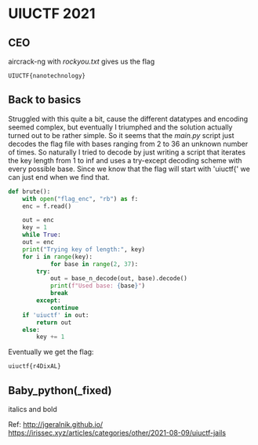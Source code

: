 # UIUCTF 2021

## CEO

aircrack-ng with _rockyou.txt_ gives us the flag

<code>UIUCTF{nanotechnology}</code>

## Back to basics

Struggled with this quite a bit, cause the different datatypes and encoding seemed complex, but eventually I triumphed and the solution actually turned out to be rather simple. So it seems that the _main.py_ script just decodes the flag file with bases ranging from 2 to 36 an unknown number of times. So naturally I tried to decode by just writing a script that iterates the key length from 1 to inf and uses a try-except decoding scheme with every possible base. Since we know that the flag will start with 'uiuctf{' we can just end when we find that.

```python
def brute():
    with open("flag_enc", "rb") as f:
	enc = f.read()

    out = enc
    key = 1
    while True:
	out = enc
	print("Trying key of length:", key)
	for i in range(key):
       	    for base in range(2, 37):
		try:
		    out = base_n_decode(out, base).decode()
		    print(f"Used base: {base}")
		    break
		except:
		    continue
	if 'uiuctf' in out:
	    return out
	else:
	    key += 1
```

Eventually we get the flag:

<code>uiuctf{r4DixAL}</code>

## Baby_python(_fixed)
italics and bold

Ref:
http://jgeralnik.github.io/
https://irissec.xyz/articles/categories/other/2021-08-09/uiuctf-jails
